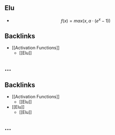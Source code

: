 ## Elu
- $$f(x) = max(x, a \cdot (e^x-1))$$
## Backlinks
* [[Activation Functions]]
	* [[Elu]]

## ...



## Backlinks
* [[Activation Functions]]
	* [[Elu]]
* [[Elu]]
	* [[Elu]]

## ...